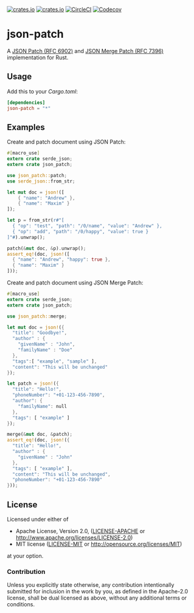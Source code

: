[![crates.io](https://img.shields.io/crates/v/json-patch.svg)](https://crates.io/crates/json-patch)
[![crates.io](https://img.shields.io/crates/d/json-patch.svg)](https://crates.io/crates/json-patch)
[![CircleCI](https://img.shields.io/circleci/project/github/idubrov/json-patch.svg)](https://circleci.com/gh/idubrov/json-patch)
[![Codecov](https://img.shields.io/codecov/c/github/idubrov/json-patch.svg)](https://codecov.io/gh/idubrov/json-patch)

# json-patch

A [JSON Patch (RFC 6902)](https://tools.ietf.org/html/rfc6902) and
[JSON Merge Patch (RFC 7396)](https://tools.ietf.org/html/rfc7396) implementation for Rust.

## Usage

Add this to your *Cargo.toml*:
```toml
[dependencies]
json-patch = "*"
```

## Examples
Create and patch document using JSON Patch:

```rust
#[macro_use]
extern crate serde_json;
extern crate json_patch;

use json_patch::patch;
use serde_json::from_str;

let mut doc = json!([
    { "name": "Andrew" },
    { "name": "Maxim" }
]);

let p = from_str(r#"[
  { "op": "test", "path": "/0/name", "value": "Andrew" },
  { "op": "add", "path": "/0/happy", "value": true }
]"#).unwrap();

patch(&mut doc, &p).unwrap();
assert_eq!(doc, json!([
  { "name": "Andrew", "happy": true },
  { "name": "Maxim" }
]));

```

Create and patch document using JSON Merge Patch:

```rust
#[macro_use]
extern crate serde_json;
extern crate json_patch;

use json_patch::merge;

let mut doc = json!({
  "title": "Goodbye!",
  "author" : {
    "givenName" : "John",
    "familyName" : "Doe"
  },
  "tags":[ "example", "sample" ],
  "content": "This will be unchanged"
});

let patch = json!({
  "title": "Hello!",
  "phoneNumber": "+01-123-456-7890",
  "author": {
    "familyName": null
  },
  "tags": [ "example" ]
});

merge(&mut doc, &patch);
assert_eq!(doc, json!({
  "title": "Hello!",
  "author" : {
    "givenName" : "John"
  },
  "tags": [ "example" ],
  "content": "This will be unchanged",
  "phoneNumber": "+01-123-456-7890"
}));
```

## License

Licensed under either of

 * Apache License, Version 2.0, ([LICENSE-APACHE](LICENSE-APACHE) or http://www.apache.org/licenses/LICENSE-2.0)
 * MIT license ([LICENSE-MIT](LICENSE-MIT) or http://opensource.org/licenses/MIT)

at your option.

### Contribution

Unless you explicitly state otherwise, any contribution intentionally submitted
for inclusion in the work by you, as defined in the Apache-2.0 license, shall be dual licensed as above, without any
additional terms or conditions.
